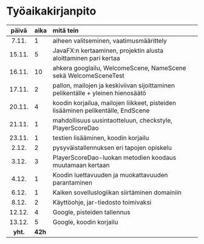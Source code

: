 # Työaikakirjanpito

|  päivä  |  aika | mitä tein                                                                        |
| :-----: |:------| :--------------------------------------------------------------------------------|
|  7.11.  |   1   | aiheen valitseminen, vaatimusmäärittely                                          |
|  15.11. |   5   | JavaFX:n kertaaminen, projektin alusta aloittaminen pari kertaa                  | 
|  16.11. |  10   | ahkera googlailu, WelcomeScene, NameScene sekä WelcomeSceneTest                  |
|  17.11. |   2   | pallon, mailojen ja keskiviivan sijoittaminen pelikentälle + yleinen hienosäätö  |
|  20.11. |   4   | koodin korjailua, mailojen liikkeet, pisteiden lisääminen pelikentälle, EndScene |
|  21.11. |   1   | mahdollisuus uusintaotteluun, checkstyle, PlayerScoreDao                         |
|  23.11. |   1   | testien lisääminen, koodin korjailu                                              |
|  2.12.  |   2   | pysyväistallennuksen eri tapojen opiskelu                                        |
|  3.12.  |   3   | PlayerScoreDao-luokan metodien koodaus muutamaan kertaan                         |
|  4.12.  |   1   | Koodin luettavuuden ja muokattavuuden parantaminen                               |
|  6.12.  |   1   | Kaiken sovelluslogiikan siirtäminen domainiin                                    |
|  8.12.  |   2   | Käyttöohje, jar-tiedosto toimivaksi                                              |
|  12.12. |   4   | Google, pisteiden tallennus                                                      |
|  13.12. |   5   | Google, koodin korjailu                                                          |
| **yht.**|**42h**|                                                                                  |
